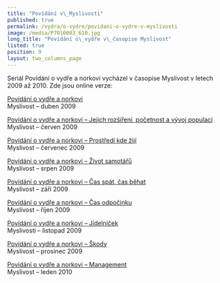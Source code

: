 ```yaml
---
title: "Povídání v\_Myslivosti"
published: true
permalink: /vydra/o-vydre/povidani-o-vydre-v-myslivosti
image: /media/P7010003_610.jpg
long_title: "Povídání o\_vydře v\_časopise Myslivost"
listed: true
position: 9
layout: two_columns_page
---
```

Seriál Povídání o vydře a norkovi vycházel v časopise Myslivost v letech
2009 až 2010. Zde jsou online verze:

[Povídání o vydře a norkovi][1]  
Myslivost – duben 2009

[Povídání o vydře a norkovi – Jejich rozšíření, početnost a vývoj
populací][2]  
Myslivost – červen 2009

[Povídání o vydře a norkovi – Prostředí kde žijí][3]  
Myslivost – červenec 2009

[Povídání o vydře a norkovi – Život samotářů][4]  
Myslivost – srpen 2009

[Povídání o vydře a norkovi – Čas spát, čas běhat][5]  
Myslivost – září 2009

[Povídání o vydře a norkovi – Čas odpočinku][6]  
Myslivost – říjen 2009

[Povídání o vydře a norkovi – Jídelníček][7]  
Myslivosti – listopad 2009

[Povídání o vydře a norkovi – Škody][8]  
Myslivost – prosinec 2009

[Povídání o vydře a norkovi – Management][9]  
Myslivost – leden 2010


[1]: http://www.myslivost.cz/Casopis-Myslivost/Myslivost/2009/Duben---2009/Povidani-o-vydre-a-norkovi.aspx
[2]: http://www.myslivost.cz/Casopis-Myslivost/Myslivost/2009/Cerven---2009/Povidani-o-vydre-a-norkovi.aspx
[3]: http://www.myslivost.cz/Casopis-Myslivost/Myslivost/2009/Cervenec---2009/Povidani-o-vydre-a-norkovi---Prostredi-kde-ziji.aspx
[4]: http://www.myslivost.cz/Casopis-Myslivost/Myslivost/2009/Srpen---2009/Povidani-o-vydre-a-norkovi---Zivot-samotaru.aspx
[5]: http://www.myslivost.cz/Casopis-Myslivost/Myslivost/2009/Zari---2009/Povidani-o-vydre-a-norkovi---Cas-spat--cas-behat.aspx
[6]: http://www.myslivost.cz/Casopis-Myslivost/Myslivost/2009/Rijen---2009/Povidani-o-vydre-a-norkovi-CAS-ODPOCINKU.aspx
[7]: http://www.myslivost.cz/Casopis-Myslivost/Myslivost/2009/11-2009/Povidani-o-vydre-a-norkovi---Jidelnicek.aspx
[8]: http://www.myslivost.cz/Casopis-Myslivost/Myslivost/2009/Prosinec---2009/Povidani-o-vydre-a-norkovi---Skody.aspx
[9]: http://www.myslivost.cz/Casopis-Myslivost/Myslivost/2010/Leden---2010/Povidani-o-vydre-a-norkovi---MANAGEMENT.aspx
